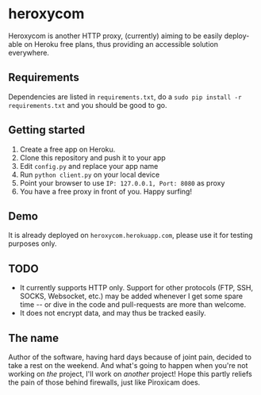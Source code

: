 heroxycom
=========
Heroxycom is another HTTP proxy, (currently) aiming to be easily deploy-able on Heroku free plans, thus providing an accessible solution everywhere.

Requirements
------------
Dependencies are listed in `requirements.txt`, do a `sudo pip install -r requirements.txt` and you should be good to go.

Getting started
---------------
1. Create a free app on Heroku.
2. Clone this repository and push it to your app
3. Edit `config.py` and replace your app name
4. Run `python client.py` on your local device
5. Point your browser to use `IP: 127.0.0.1, Port: 8080` as proxy
6. You have a free proxy in front of you. Happy surfing!

Demo
----
It is already deployed on `heroxycom.herokuapp.com`, please use it for testing purposes only.

TODO
----
* It currently supports HTTP only. Support for other protocols (FTP, SSH, SOCKS, Websocket, etc.) may be added whenever I get some spare time -- or dive in the code and pull-requests are more than welcome.
* It does not encrypt data, and may thus be tracked easily.

The name
--------
Author of the software, having hard days because of joint pain, decided to take a rest on the weekend. And what's going to happen when you're not working on *the* project, I'll work on *another* project! Hope this partly reliefs the pain of those behind firewalls, just like Piroxicam does.
